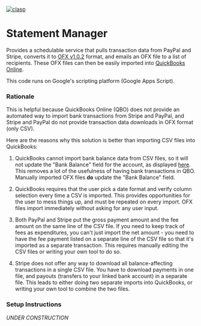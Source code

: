 [![clasp](https://img.shields.io/badge/built%20with-clasp-4285f4.svg)](https://github.com/google/clasp)

# Statement Manager

Provides a schedulable service that pulls transaction data from PayPal and Stripe, converts it to
[OFX v1.0.2](https://www.financialdataexchange.org/common/Uploaded%20files/OFX%20files/ofx1.0.2spec.zip)
format, and emails an OFX file to a list of recipients. These OFX files can then be easily imported into
[QuickBooks Online](https://qbo.intuit.com/app/newfileupload).

This code runs on Google's scripting platform (Google Apps Script).

### Rationale

This is helpful because QuickBooks Online (QBO) does not provide an automated way to import bank transactions
from Stripe and PayPal, and Stripe and PayPal do not provide transaction data downloads in OFX format (only
CSV).

Here are the reasons why this solution is better than importing CSV files into QuickBooks:

  1. QuickBooks cannot import bank balance data from CSV files, so it will not update the "Bank Balance"
     field for the account, as displayed [here](https://qbo.intuit.com/app/banking). This removes a lot of
     the usefulness of having bank transactions in QBO. Manually imported OFX files **do** update the
     "Bank Balance" field.

  2. QuickBooks requires that the user pick a date format and verify column selection every time a CSV
     is imported. This provides opportunities for the user to mess things up, and must be repeated on
     every import. OFX files import immediately without asking for any user input.

  3. Both PayPal and Stripe put the gross payment amount and the fee amount on the same line of the CSV
     file. If you need to keep track of fees as expenditures, you can't just import the net amount - you
     need to have the fee payment listed on a separate line of the CSV file so that it's imported as a
     separate transaction. This requires manually editing the CSV files or writing your own tool to do so.

  4. Stripe does not offer any way to download all balance-affecting transactions in a single CSV file.
     You have to download payments in one file, and payouts (transfers to your linked bank account) in a
     separate file. This leads to either doing two separate imports into QuickBooks, or writing your own
     tool to combine the two files.

### Setup Instructions

*UNDER CONSTRUCTION*